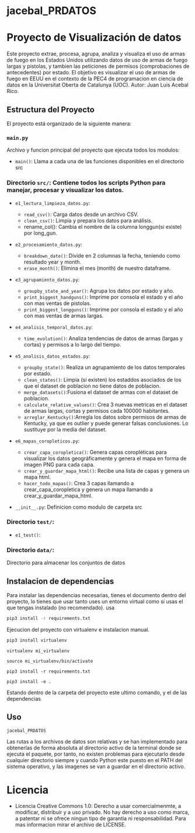 # jacebal_PRDATOS

# Proyecto de Visualización de datos

Este proyecto extrae, procesa, agrupa, analiza y visualiza el uso de armas de fuego en los Estados Unidos utilizando
datos de uso de armas de fuego largas y pistolas, y tambien las peticiones de permisos (comprobaciones de antecedentes)
por estado. El objetivo es visualizar el uso de armas de fuego en EEUU en el contexto de la PEC4 de programacion en
ciencia de datos en la Universitat Oberta de Catalunya (UOC). Autor: Juan Luis Acebal Rico.

## Estructura del Proyecto

El proyecto está organizado de la siguiente manera:

### `main.py`

Archivo y funcion principal del proyecto que ejecuta todos los modulos:

- `main()`: Llama a cada una de las funciones disponibles en el directorio src

### Directorio `src/`: Contiene todos los scripts Python para manejar, procesar y visualizar los datos.

- `e1_lectura_limpieza_datos.py`:
    - `read_csv()`: Carga datos desde un archivo CSV.
    - `clean_csv()`: Limpia y prepara los datos para análisis.
    - rename_col(): Cambia el nombre de la columna longgun(si existe) por long_gun.

- `e2_procesamiento_datos.py`:
    - `breakdown_date()`: Divide en 2 columnas la fecha, teniendo como resultado year y month.
    - `erase_month()`: Elimina el mes (month) de nuestro dataframe.

- `e3_agrupamiento_datos.py`:
    - `groupby_state_and_year()`: Agrupa los datos por estado y año.
    - `print_biggest_handguns()`: Imprime por consola el estado y el año con mas ventas de pistolas.
    - `print_biggest_longguns()`: Imprime por consola el estado y el año con mas ventas de armas largas.

- `e4_analisis_temporal_datos.py`:
    - `time_evolution()`: Analiza tendencias de datos de armas (largas y cortas) y permisos a lo largo del tiempo.

- `e5_analisis_datos_estados.py`:
    - `groupby_state()`: Realiza un agrupamiento de los datos temporales por estado.
    - `clean_states()`: Limpia (si existen) los estaddos asociados de los que el dataset de poblacion no tiene datos de
      poblacion.
    - `merge_datasets()`:Fusiona el dataset de armas con el dataset de poblacion.
    - `calculate_relative_values()`: Crea 3 nuevas metricas en el dataset de armas largas, cortas y permisos cada 100000
      habitantes.
  - `arreglar_Kentucky()`:Arregla los datos sobre permisos de armas de Kentucky, ya que es outlier y puede generar
    falsas conclusiones. Lo sustituye por la media del dataset.

- `e6_mapas_coropleticos.py`:
    - `crear_capa_coropletica()`: Genera capas coropléticas para visualizar los datos geográficamente y genera el mapa
      en forma de imagen PNG para cada capa.
    - `crear_y_guardar_mapa_html()`: Recibe una lista de capas y genera un mapa html.
    - `hacer_todo_mapas()`: Crea 3 capas llamando a crear_capa_coropletica y genera un mapa llamando a
      crear_y_guardar_mapa_html.

- `__init__.py`: Definicion como modulo de carpeta src

### Directorio `test/`:
- `e1_test()`:

### Directorio `data/`:

Directorio para almacenar los conjuntos de datos


## Instalacion de dependencias

Para instalar las dependencias necesarias, tienes el documento dentro del proyecto, lo tienes que usar tanto uses un
entorno virtual como si usas el que tengas instalado (no recomendado).
usa

```bash
pip3 install -r requirements.txt
```

Ejecucion del proyecto con virtualenv e instalacion manual.

```bash
pip3 install virtualenv
```

```Creacion entorno virtual en bash
virtualenv mi_virtualenv
```

```Activar el entorno virtual
source mi_virtualenv/bin/activate
```

```Instalacion de dependencias dentro del entorno virtual
pip3 install -r requirements.txt
```

``` Instalar paquete jacebal_PRDATOS
pip3 install -e .
```
Estando dentro de la carpeta del proyecto este ultimo comando, y el de las dependencias

## Uso

``` Ejecucion
jacebal_PRDATOS
```

Las rutas a los archivos de datos son relativas y se han implementado para obtenerlas de forma absoluta al directorio
activo de la terminal donde se ejecuta el paquete, por tanto, no existen problemas para ejecutarlo desde cualquier
directorio siempre y cuando Python este puesto en el PATH del sistema operativo, y las imagenes se van a guardar en el
directorio activo.

# Licencia

- Licencia Creative Commons 1.0: Derecho a usar comercialmenmte, a modificar, distribuir y a uso privado. No hay derecho
  a uso como marca, a patentar ni se ofrece ningun tipo de garantia ni responsabilidad. Para mas informacion mirar el
  archivo de LICENSE.